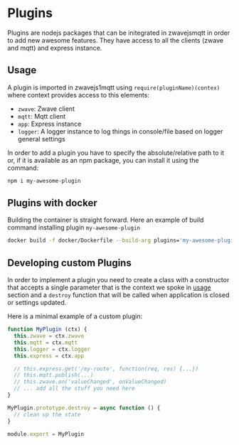 # Plugins

Plugins are nodejs packages that can be initegrated in zwavejsmqtt in order to add new awesome features. They have access to all the clients (zwave and mqtt) and express instance.

## Usage

A plugin is imported in zwavejs1mqtt using `require(pluginName)(contex)` where context provides access to this elements:

- `zwave`: Zwave client
- `mqtt`: Mqtt client
- `app`: Express instance
- `logger`: A logger instance to log things in console/file based on logger general settings

In order to add a plugin you have to specify the absolute/relative path to it or, if it is available as an npm package, you can install it using the command:

```bash
npm i my-awesome-plugin
```

## Plugins with docker

Building the container is straight forward. Here an example of build command installing plugin `my-awesome-plugin`

```bash
docker build -f docker/Dockerfile --build-arg plugins='my-awesome-plugin' -t <docker image name>:<tag> .
```

## Developing custom Plugins

In order to implement a plugin you need to create a class with a constructor that accepts a single parameter that is the context we spoke in [usage](#usage) section and a `destroy` function that will be called when application is closed or settings updated.

Here is a minimal example of a custom plugin:

```js
function MyPlugin (ctx) {
  this.zwave = ctx.zwave
  this.mqtt = ctx.mqtt
  this.logger = ctx.logger
  this.express = ctx.app

  // this.express.get('/my-route', function(req, res) {...})
  // this.mqtt.publish(...)
  // this.zwave.on('valueChanged', onValueChanged)
  // ... add all the stuff you need here
}

MyPlugin.prototype.destroy = async function () {
  // clean up the state
}

module.export = MyPlugin
```
